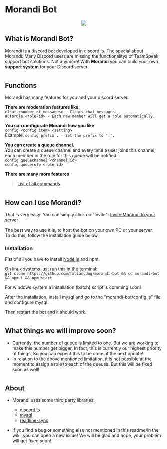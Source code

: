 # Morandi Bot

<p align="center"><img src="https://cdn.discordapp.com/avatars/584108228523065387/f762ac9bbf111db8b5c6fc358d.png?size=512dcaa6a1db8b5c6fc358d.png?size=256"></p>

## What is Morandi Bot?
Morandi is a discord bot developed in discord.js.
The special about Morandi: Many Discord users are missing the functionalitys of TeamSpeak support bot solutions. Not anymore! With **Morandi** you can build your own **support system** for your Discord server.

#
## Functions
Morandi has many features for you and your discord server.

**There are moderation features like:**  
```clear <number of messages> - Clears chat messages.```  
```autorole <role-id> - Each new member will get a role automatically. ```

**You can configurate Morandi how you like:**  
```config <config item> <setting>```  
Example: ```config prefix . - Set the prefix to '.'.```

**You can create a queue channel.**  
You can create a queue channel and every time a user joins this channel, each member in the role for this queue will be notified.  
```config queuechannel <channel id>```  
```config queuerole <role id>```  

**There are many more features**
> [List of all commands](https://github.com/fabiancdng/morandi-bot/wiki/Commands#help-and-config)

#
## How can I use Morandi?  
That is very easy! You can simply click on "Invite":
[Invite Morandi to your server](https://discordapp.com/oauth2/authorize?client_id=584108228523065387&permissions=8&scope=bot)

The best way to use it is, to host the bot on your own PC or your server.   
To do this, follow the installation guide below.

### Installation
Fist of all you have to install [Node.js](https://nodejs.org/) and npm.   
   
On linux systems just run this in the terminal:   
```git clone https://github.com/fabiancdng/morandi-bot && cd morandi-bot && npm i && npm start```   
   
For windows system a installation (batch) script is comming soon!   
   
After the installation, install mysql and go to the "morandi-bot/config.js" file and configure mysql.

Then restart the bot and it should work.

#
## What things we will improve soon?  
- Currently, the number of queue is limited to one. But we are working to make this number get bigger. In fact, this is currently our highest priority of things. So you can expect this to be done at the next update!
- In relation to the above mentioned limitation, it is not possible at the moment to assign a role to each of the queues. But this will be fixed soon as well!

#
## About  
- Morandi uses some third party libraries:  
    + [discord.js](https://github.com/discordjs/discord.js)
    + [mysql](https://github.com/mysqljs/mysql)
    + [readline-sync](https://github.com/anseki/readline-sync)
  
- If you find a bug or something else not mentioned in this readme/in the wiki, you can open a new issue! We will be glad and hope, your problem will get fixed soon!
